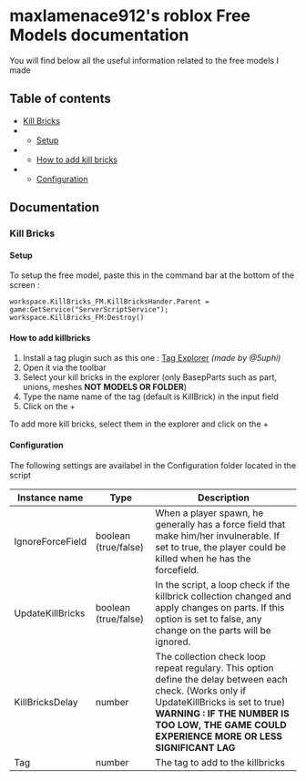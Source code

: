 # maxlamenace912's roblox Free Models documentation
You will find below all the useful information related to the free models I made
## Table of contents
* [Kill Bricks](#killBricks)
* * [Setup](#setupKillBricks)
* * [How to add kill bricks](#howToAddKillBricks)
* * [Configuration](#killBricksConfiguration)

## Documentation

### Kill Bricks<a name=killBricks></a>

#### Setup<a name=setupKillBricks></a>

To setup the free model, paste this in the command bar at the bottom of the screen :

```
workspace.KillBricks_FM.KillBricksHander.Parent = game:GetService("ServerScriptService"); workspace.KillBricks_FM:Destroy()
```

#### How to add killbricks<a name=howToAddKillBricks></a>

1. Install a tag plugin such as this one : [Tag Explorer](https://create.roblox.com/marketplace/asset/8293721212) _(made by @5uphi)_
2. Open it via the toolbar
3. Select your kill bricks in the explorer (only BasepParts such as part, unions, meshes **NOT MODELS OR FOLDER**)
4. Type the name name of the tag (default is KillBrick) in the input field
5. Click on the +

To add more kill bricks, select them in the explorer and click on the +

#### Configuration<a name=killBricksConfiguration>

The following settings are availabel in the Configuration folder located in the script

|Instance name|Type|Description|
--------------|-----|-----------|
|IgnoreForceField|boolean (true/false)| When a player spawn, he generally has a force field that make him/her invulnerable. If set to true, the player could be killed when he has the forcefield.
|UpdateKillBricks|boolean (true/false)| In the script, a loop check if the killbrick collection changed and apply changes on parts. If this option is set to false, any change on the parts will be ignored.
KillBricksDelay|number|The collection check loop repeat regulary. This option define the delay between each check. (Works only if UpdateKillBricks is set to true) **WARNING : IF THE NUMBER IS TOO LOW, THE GAME COULD EXPERIENCE MORE OR LESS SIGNIFICANT LAG**
Tag|number|The tag to add to the killbricks
